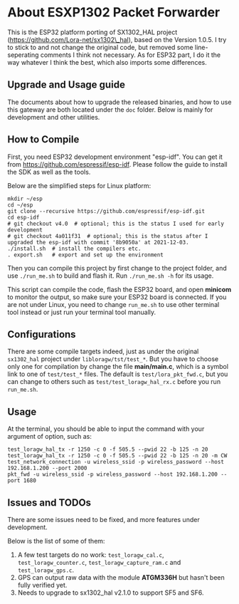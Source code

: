 # About ESXP1302 Packet Forwarder

This is the ESP32 platform porting of SX1302\_HAL project (https://github.com/Lora-net/sx1302\_hal), based on the Version 1.0.5.
I try to stick to and not change the original code, but removed some line-seperating comments I think not necessary.
As for ESP32 part, I do it the way whatever I think the best, which also imports some differences.


## Upgrade and Usage guide

The documents about how to upgrade the released binaries, and how to use this gateway are both located under the `doc` folder.
Below is mainly for development and other utilities.


## How to Compile

First, you need ESP32 development environment "esp-idf". You can get it from https://github.com/espressif/esp-idf.
Please follow the guide to install the SDK as well as the tools.

Below are the simplified steps for Linux platform:
```shell
mkdir ~/esp
cd ~/esp
git clone --recursive https://github.com/espressif/esp-idf.git
cd esp-idf
# git checkout v4.0  # optional; this is the status I used for early development
# git checkout 4a011f31  # optional; this is the status after I upgraded the esp-idf with commit '8b9050a' at 2021-12-03.
./install.sh  # install the compilers etc.
. export.sh   # export and set up the environment
```

Then you can compile this project by first change to the project folder, and use `./run_me.sh` to build and flash it.
Run `./run_me.sh -h` for its usage.

This script can compile the code, flash the ESP32 board, and open **minicom** to monitor the output, so make sure your ESP32 board is connected.
If you are not under Linux, you need to change `run_me.sh` to use other terminal tool instead or just run your terminal tool manually.


## Configurations

There are some compile targets indeed, just as under the original `sx1302_hal` project under `libloragw/tst/test_*`.
But you have to choose only one for compilation by change the file **main/main.c**, which is a symbol link to one of `test/test_*` files.
The default is `test/lora_pkt_fwd.c`, but you can change to others such as `test/test_loragw_hal_rx.c` before you run `run_me.sh`.


## Usage

At the terminal, you should be able to input the command with your argument of option, such as:
```shell
test_loragw_hal_tx -r 1250 -c 0 -f 505.5 --pwid 22 -b 125 -n 20
test_loragw_hal_tx -r 1250 -c 0 -f 505.5 --pwid 22 -b 125 -n 20 -m CW
test_network_connection -u wireless_ssid -p wireless_password --host 192.168.1.200 --port 2000
pkt_fwd -u wireless_ssid -p wireless_password --host 192.168.1.200 --port 1680
```


## Issues and TODOs

There are some issues need to be fixed, and more features under development.

Below is the list of some of them:
1. A few test targets do no work: `test_loragw_cal.c`, `test_loragw_counter.c`, `test_loragw_capture_ram.c` and `test_loragw_gps.c`.
2. GPS can output raw data with the module **ATGM336H** but hasn't been fully verified yet.
3. Needs to upgrade to sx1302\_hal v2.1.0 to support SF5 and SF6.
